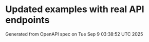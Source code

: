 # Updated examples with real API endpoints
Generated from OpenAPI spec on Tue Sep  9 03:38:52 UTC 2025
